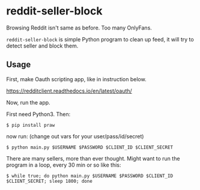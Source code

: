 # reddit-seller-block

Browsing Reddit isn't same as before. Too many OnlyFans.

`reddit-seller-block` is simple Python program to clean up feed, it will try to detect seller and block them.

## Usage

First, make Oauth scripting app, like in instruction below.

https://redditclient.readthedocs.io/en/latest/oauth/

Now, run the app.

First need Python3. Then:

```
$ pip install praw
```

now run: (change out vars for your user/pass/id/secret)

```
$ python main.py $USERNAME $PASSWORD $CLIENT_ID $CLIENT_SECRET
```

There are many sellers, more than ever thought. Might want to run the program in a loop, every 30 min or so like this:

```
$ while true; do python main.py $USERNAME $PASSWORD $CLIENT_ID $CLIENT_SECRET; sleep 1800; done
```
